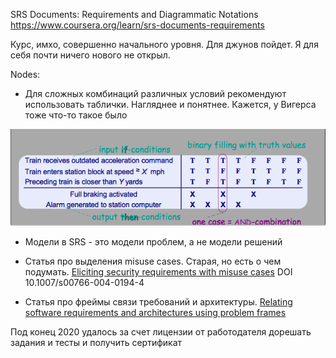 SRS Documents: Requirements and Diagrammatic Notations
https://www.coursera.org/learn/srs-documents-requirements

Курс, имхо, совершенно начального уровня. Для джунов пойдет. Я для себя почти ничего нового не открыл.

Nodes:
- Для сложных комбинаций различных условий рекомендуют использовать таблички. Нагляднее и понятнее. Кажется, у Вигерса тоже что-то такое было

![](img/srs_week1_doc2_table.png)

- Модели в SRS - это модели проблем, а не модели решений

- Статья про выделения misuse cases. Старая, но есть о чем подумать. [Eliciting security requirements with misuse cases](https://sci-hub.se/10.1007/s00766-004-0194-4) DOI 10.1007/s00766-004-0194-4
- Статья про фреймы связи требований и архитектуры. [Relating software requirements and architectures using problem frames](https://www.researchgate.net/publication/3977346_Relating_software_requirements_and_architectures_using_problem_frames)

Под конец 2020 удалось за счет лицензии от работодателя дорешать задания и тесты и получить сертификат
